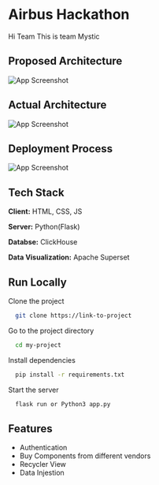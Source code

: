 
# Airbus Hackathon

Hi Team This is team Mystic 



## Proposed Architecture

![App Screenshot](https://via.placeholder.com/468x300?text=App+Screenshot+Here)

## Actual Architecture

![App Screenshot](https://via.placeholder.com/468x300?text=App+Screenshot+Here)

## Deployment Process

![App Screenshot](https://via.placeholder.com/468x300?text=App+Screenshot+Here)



## Tech Stack

**Client:** HTML, CSS, JS

**Server:** Python(Flask)

**Databse:** ClickHouse

**Data Visualization:** Apache Superset


## Run Locally

Clone the project

```bash
  git clone https://link-to-project
```

Go to the project directory

```bash
  cd my-project
```

Install dependencies

```bash
  pip install -r requirements.txt
```

Start the server

```bash
  flask run or Python3 app.py
```


## Features

- Authentication
- Buy Components from different vendors
- Recycler View
- Data Injestion

